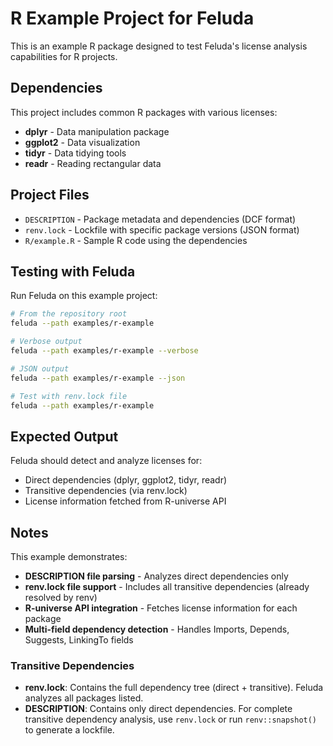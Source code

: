 # R Example Project for Feluda

This is an example R package designed to test Feluda's license analysis capabilities for R projects.

## Dependencies

This project includes common R packages with various licenses:

- **dplyr** - Data manipulation package
- **ggplot2** - Data visualization
- **tidyr** - Data tidying tools
- **readr** - Reading rectangular data

## Project Files

- `DESCRIPTION` - Package metadata and dependencies (DCF format)
- `renv.lock` - Lockfile with specific package versions (JSON format)
- `R/example.R` - Sample R code using the dependencies

## Testing with Feluda

Run Feluda on this example project:

```sh
# From the repository root
feluda --path examples/r-example

# Verbose output
feluda --path examples/r-example --verbose

# JSON output
feluda --path examples/r-example --json

# Test with renv.lock file
feluda --path examples/r-example
```

## Expected Output

Feluda should detect and analyze licenses for:
- Direct dependencies (dplyr, ggplot2, tidyr, readr)
- Transitive dependencies (via renv.lock)
- License information fetched from R-universe API

## Notes

This example demonstrates:
- **DESCRIPTION file parsing** - Analyzes direct dependencies only
- **renv.lock file support** - Includes all transitive dependencies (already resolved by renv)
- **R-universe API integration** - Fetches license information for each package
- **Multi-field dependency detection** - Handles Imports, Depends, Suggests, LinkingTo fields

### Transitive Dependencies

- **renv.lock**: Contains the full dependency tree (direct + transitive). Feluda analyzes all packages listed.
- **DESCRIPTION**: Contains only direct dependencies. For complete transitive dependency analysis, use `renv.lock` or run `renv::snapshot()` to generate a lockfile.
